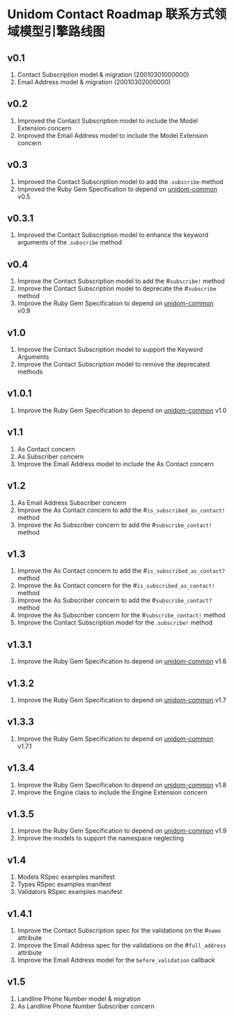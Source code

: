# Unidom Contact Roadmap 联系方式领域模型引擎路线图

## v0.1
1. Contact Subscription model & migration (20010301000000)
2. Email Address model & migration (20010302000000)

## v0.2
1. Improved the Contact Subscription model to include the Model Extension concern
2. Improved the Email Address model to include the Model Extension concern

## v0.3
1. Improved the Contact Subscription model to add the .``subscribe`` method
2. Improved the Ruby Gem Specification to depend on [unidom-common](https://github.com/topbitdu/unidom-common) v0.5

## v0.3.1
1. Improved the Contact Subscription model to enhance the keyword arguments of the .``subscribe`` method

## v0.4
1. Improve the Contact Subscription model to add the #``subscribe!`` method
2. Improve the Contact Subscription model to deprecate the #``subscribe`` method
3. Improve the Ruby Gem Specification to depend on [unidom-common](https://github.com/topbitdu/unidom-common) v0.9

## v1.0
1. Improve the Contact Subscription model to support the Keyword Arguments
2. Improve the Contact Subscription model to remove the deprecated methods

## v1.0.1
1. Improve the Ruby Gem Specification to depend on [unidom-common](https://github.com/topbitdu/unidom-common) v1.0

## v1.1
1. As Contact concern
2. As Subscriber concern
3. Improve the Email Address model to include the As Contact concern

## v1.2
1. As Email Address Subscriber concern
2. Improve the As Contact concern to add the #``is_subscribed_as_contact!`` method
3. Improve the As Subscriber concern to add the #``subscribe_contact!`` method

## v1.3
1. Improve the As Contact concern to add the #``is_subscribed_as_contact?`` method
2. Improve the As Contact concern for the #``is_subscribed_as_contact!`` method
3. Improve the As Subscriber concern to add the #``subscribe_contact?`` method
4. Improve the As Subscriber concern for the #``subscribe_contact!`` method
5. Improve the Contact Subscription model for the .``subscribe!`` method

## v1.3.1
1. Improve the Ruby Gem Specification to depend on [unidom-common](https://github.com/topbitdu/unidom-common) v1.6

## v1.3.2
1. Improve the Ruby Gem Specification to depend on [unidom-common](https://github.com/topbitdu/unidom-common) v1.7

## v1.3.3
1. Improve the Ruby Gem Specification to depend on [unidom-common](https://github.com/topbitdu/unidom-common) v1.7.1

## v1.3.4
1. Improve the Ruby Gem Specification to depend on [unidom-common](https://github.com/topbitdu/unidom-common) v1.8
2. Improve the Engine class to include the Engine Extension concern

## v1.3.5
1. Improve the Ruby Gem Specification to depend on [unidom-common](https://github.com/topbitdu/unidom-common) v1.9
2. Improve the models to support the namespace neglecting

## v1.4
1. Models RSpec examples manifest
2. Types RSpec examples manifest
3. Validators RSpec examples manifest

## v1.4.1
1. Improve the Contact Subscription spec for the validations on the #``name`` attribute
2. Improve the Email Address spec for the validations on the #``full_address`` attribute
3. Improve the Email Address model for the ``before_validation`` callback

## v1.5
1. Landline Phone Number model & migration
2. As Landline Phone Number Subscriber concern
